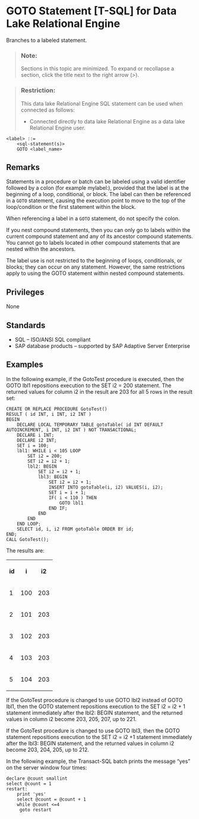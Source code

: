 <!-- loioa61f1f1084f210159daba98e65d1583f -->

# GOTO Statement \[T-SQL\] for Data Lake Relational Engine

Branches to a labeled statement.



> ### Note:  
> Sections in this topic are minimized. To expand or recollapse a section, click the title next to the right arrow \(*\>*\).



> ### Restriction:  
> This data lake Relational Engine SQL statement can be used when connected as follows:
> 
> -   Connected directly to data lake Relational Engine as a data lake Relational Engine user.



```
<label> ::= 
    <sql-statement(s)>
    GOTO <label_name>
```



<a name="loioa61f1f1084f210159daba98e65d1583f__IQ_Usage"/>

## Remarks

Statements in a procedure or batch can be labeled using a valid identifier followed by a colon \(for example mylabel:\), provided that the label is at the beginning of a loop, conditional, or block. The label can then be referenced in a `GOTO` statement, causing the execution point to move to the top of the loop/condition or the first statement within the block.

When referencing a label in a `GOTO` statement, do not specify the colon.

If you nest compound statements, then you can only go to labels within the current compound statement and any of its ancestor compound statements. You cannot go to labels located in other compound statements that are nested within the ancestors.

The label use is not restricted to the beginning of loops, conditionals, or blocks; they can occur on any statement. However, the same restrictions apply to using the GOTO statement within nested compound statements.



<a name="loioa61f1f1084f210159daba98e65d1583f__IQ_Permissions"/>

## Privileges

None



<a name="loioa61f1f1084f210159daba98e65d1583f__IQ_Standards"/>

## Standards

-   SQL – ISO/ANSI SQL compliant
-   SAP database products – supported by SAP Adaptive Server Enterprise



<a name="loioa61f1f1084f210159daba98e65d1583f__IQ_Examples"/>

## Examples

In the following example, if the GotoTest procedure is executed, then the GOTO lbl1 repositions execution to the SET i2 = 200 statement. The returned values for column i2 in the result are 203 for all 5 rows in the result set:

```
CREATE OR REPLACE PROCEDURE GotoTest()
RESULT ( id INT, i INT, i2 INT )
BEGIN
    DECLARE LOCAL TEMPORARY TABLE gotoTable( id INT DEFAULT AUTOINCREMENT, i INT, i2 INT ) NOT TRANSACTIONAL;
    DECLARE i INT;
    DECLARE i2 INT;
    SET i = 100;
    lbl1: WHILE i < 105 LOOP
        SET i2 = 200;
        SET i2 = i2 + 1;
        lbl2: BEGIN
            SET i2 = i2 + 1;
            lbl3: BEGIN
                SET i2 = i2 + 1;
                INSERT INTO gotoTable(i, i2) VALUES(i, i2);
                SET i = i + 1;
                IF( i < 110 ) THEN
                    GOTO lbl1
                END IF;
            END
        END
    END LOOP;
    SELECT id, i, i2 FROM gotoTable ORDER BY id;
END;
CALL GotoTest();
```

The results are:


<table>
<tr>
<th valign="top">

id



</th>
<th valign="top">

i



</th>
<th valign="top">

i2



</th>
</tr>
<tr>
<td valign="top">

1



</td>
<td valign="top">

100



</td>
<td valign="top">

203



</td>
</tr>
<tr>
<td valign="top">

2



</td>
<td valign="top">

101



</td>
<td valign="top">

203



</td>
</tr>
<tr>
<td valign="top">

3



</td>
<td valign="top">

102



</td>
<td valign="top">

203



</td>
</tr>
<tr>
<td valign="top">

4



</td>
<td valign="top">

103



</td>
<td valign="top">

203



</td>
</tr>
<tr>
<td valign="top">

5



</td>
<td valign="top">

104



</td>
<td valign="top">

203



</td>
</tr>
</table>

If the GotoTest procedure is changed to use GOTO lbl2 instead of GOTO lbl1, then the GOTO statement repositions execution to the SET i2 = i2 + 1 statement immediately after the lbl2: BEGIN statement, and the returned values in column i2 become 203, 205, 207, up to 221.

If the GotoTest procedure is changed to use GOTO lbl3, then the GOTO statement repositions execution to the SET i2 = i2 +1 statement immediately after the lbl3: BEGIN statement, and the returned values in column i2 become 203, 204, 205, up to 212.

In the following example, the Transact-SQL batch prints the message “yes” on the server window four times:

```
declare @count smallint 
select @count = 1 
restart: 
	print 'yes'
	select @count = @count + 1 
	while @count <=4 
	 goto restart
```

